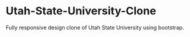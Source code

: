 # Utah-State-University-Clone

Fully responsive design clone of Utah State University using bootstrap.
